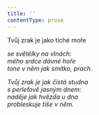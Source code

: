 ```yaml
---
title: ''
contentType: prose
---
```


Tvůj zrak je jako tiché moře

_se světélky na vlnách:  
mého srdce dávné hoře  
tone v něm jak smítko, prach._

_Tvůj zrak je jak čistá studna  
s perleťově jasným dnem:  
naděje jak hvězda u dna  
probleskuje tiše v něm._
